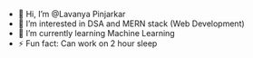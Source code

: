 - 👋 Hi, I’m @Lavanya Pinjarkar
- 👀 I’m interested in DSA and MERN stack (Web Development)
- 🌱 I’m currently learning Machine Learning
- ⚡ Fun fact: Can work on 2 hour sleep 

<!---
Lavanya5904/Lavanya5904 is a ✨ special ✨ repository because its `README.md` (this file) appears on your GitHub profile.
You can click the Preview link to take a look at your changes.
--->
